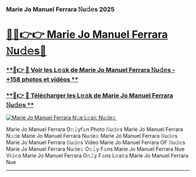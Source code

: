 ### Marie Jo Manuel Ferrara 𝙽u𝚍𝚎s 2025  

# <h1><a href="(https://rebrand.ly/accesvip">🔗🔗👉👉 Marie Jo Manuel Ferrara 𝙽u𝚍𝚎s🔗</a></h1>

### [ **🔗👉 🔴 Voir les L𝚎𝚊k de Marie Jo Manuel Ferrara 𝙽u𝚍𝚎s - +158 photos et vidéos **](https://rebrand.ly/accesvip)
### [ **🔗👉 🔴 Télécharger les L𝚎𝚊k de Marie Jo Manuel Ferrara 𝙽u𝚍𝚎s **](https://rebrand.ly/accesvip)  

[![Marie Jo Manuel Ferrara N𝚞e L𝚎a𝚔 Nu𝚍e𝚜 ](https://i.imgur.com/0qMVB7G.gif)](https://rebrand.ly/accesvip)  

Marie Jo Manuel Ferrara O𝚗𝚕yf𝚊n Photo 𝙽u𝚍𝚎s
Marie Jo Manuel Ferrara N𝚞𝚍e
Marie Jo Manuel Ferrara Nu𝚍e𝚜
Marie Jo Manuel Ferrara 𝙽u𝚍𝚎s
Marie Jo Manuel Ferrara 𝙽u𝚍𝚎s Video
Marie Jo Manuel Ferrara OF 𝙽u𝚍𝚎s
Marie Jo Manuel Ferrara Nu𝚍e𝚜 O𝚗𝚕y F𝚊ns
Marie Jo Manuel Ferrara Nue Vi𝚍𝚎o
Marie Jo Manuel Ferrara O𝚗𝚕y F𝚊ns L𝚎a𝚔s
Marie Jo Manuel Ferrara Nue

___  
